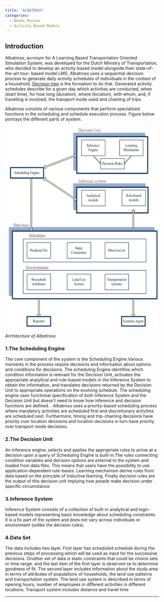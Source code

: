 ```yaml
---
title: 'ALBATROSS'
categories:
  - Needs Review
  - Activity Based Models
---
```


## Introduction

Albatross, acronym for A Learning Based Transportation Oriented Simulation System, was developed for the Dutch Ministry of Transportation, who decided to develop an activity-based model alongside their state-of-the-art tour- based model LMS. Albatross uses a sequential decision process to generate daily activity schedules of individuals in the context of a household. [Decision tree](Decision_tree) is the formalism to do that. Generated activity schedules describe for a given day which activities are conducted, when (start time), for how long (duration), where (location), with whom, and, if travelling is involved, the transport mode used and chaining of trips.

Albatross consists of various components that perform specialized functions in the scheduling and schedule execution process. Figure below portrays the different parts of system.

![Architecture](Architcture_of_system.JPG 'Architecture of system')

_Architecture of Albatross_

### 1.The Scheduling Engine

The core component of the system is the Scheduling Engine.Various moments in the process require decisions and information about options and conditions for decisions. The scheduling Engine identifies which condition information is relevant for the Decision Unit, activates the appropriate analytical and rule-based models in the Inference System to obtain the information, and translates decisions returned by the Decision Unit to appropriate operations on the evolving schedule. The scheduling engine uses functional specification of both Inference System and the Decision Unit but doesn’t need to know how inference and decision functions are defined. .
Albatross uses a priority-based scheduling process where mandatory activities are scheduled first and discretionary activities are scheduled next. Furthermore, timing and trip-chaining decisions have priority over location decisions and location decisions in turn have priority over transport mode decisions.

### 2.The Decision Unit

An inference engine, selects and applies the appropriate rules to arrive at a decision upon a query of Scheduling Engine is built-in.The rules connecting condition variables and decision options are external to the system and loaded from data files. This means that users have the possibility to use application-dependent rule-bases. Learning mechanism derive rules from data based on the principle of inductive learning. Finally decision rules are the output of this decision unit implying how people make decision under specific circumstance.

### 3.Inference System

Inference System consists of a collection of built-in analytical and logic-based models representing basic knowledge about scheduling constraints. It is a fix part of the system and does not vary across individuals or environment (unlike the decision rules).

### 4.Data Set

The data includes two layer. First layer has scheduled schedule during the previous steps of processing which will be used as input for the successive decisions. Onother set of data is static constraints that could be choice sets or time range. and the last item of the first layer is observed se to determine goodness of fit.
The second layer includes information about the study area in terms of attributes of populations of households, the land use patterns and transportation system. The land use system is described in terms of opening hours, number of employees in different activities in different locations. Transport system includes distance and travel time

---

